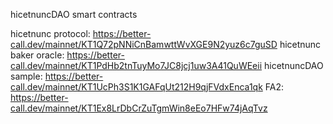 hicetnuncDAO smart contracts

hicetnunc protocol: https://better-call.dev/mainnet/KT1Q72pNNiCnBamwttWvXGE9N2yuz6c7guSD
hicetnunc baker oracle: https://better-call.dev/mainnet/KT1PdHb2tnTuyMo7JC8jcj1uw3A41QuWEeii
hicetnuncDAO sample: https://better-call.dev/mainnet/KT1UcPh3S1K1GAFqUt212H9qjFVdxEnca1qk
FA2: https://better-call.dev/mainnet/KT1Ex8LrDbCrZuTgmWin8eEo7HFw74jAqTvz
